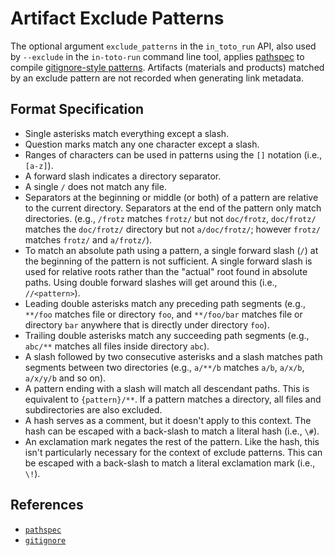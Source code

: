 # Artifact Exclude Patterns

The optional argument `exclude_patterns` in the `in_toto_run` API, also used by
`--exclude` in the `in-toto-run` command line tool, applies
[pathspec](http://python-path-specification.readthedocs.io) to compile
[gitignore-style patterns](https://git-scm.com/docs/gitignore). Artifacts
(materials and products) matched by an exclude pattern are not recorded when
generating link metadata.

## Format Specification

- Single asterisks match everything except a slash.
- Question marks match any one character except a slash.
- Ranges of characters can be used in patterns using the `[]` notation (i.e.,
  `[a-z]`).
- A forward slash indicates a directory separator.
- A single `/` does not match any file.
- Separators at the beginning or middle (or both) of a pattern are relative to
  the current directory. Separators at the end of the pattern only match
  directories. (e.g., `/frotz` matches `frotz/` but not `doc/frotz`,
  `doc/frotz/` matches the `doc/frotz/` directory but not `a/doc/frotz/`;
  however `frotz/` matches `frotz/` and `a/frotz/`).
- To match an absolute path using a pattern, a single forward slash (`/`) at the
  beginning of the pattern is not sufficient. A single forward slash is used for
  relative roots rather than the "actual" root found in absolute paths. Using
  double forward slashes will get around this (i.e., `//<pattern>`).
- Leading double asterisks match any preceding path segments (e.g., `**/foo`
  matches file or directory `foo`, and `**/foo/bar` matches file or directory
  `bar` anywhere that is directly under directory `foo`).
- Trailing double asterisks match any succeeding path segments (e.g., `abc/**`
  matches all files inside directory `abc`).
- A slash followed by two consecutive asterisks and a slash matches path
  segments between two directories (e.g., `a/**/b` matches `a/b`, `a/x/b`,
  `a/x/y/b` and so on).
- A pattern ending with a slash will match all descendant paths. This is
  equivalent to `{pattern}/**`. If a pattern matches a directory, all files and
  subdirectories are also excluded.
- A hash serves as a comment, but it doesn't apply to this context. The hash can
  be escaped with a back-slash to match a literal hash (i.e., `\#`).
- An exclamation mark negates the rest of the pattern. Like the hash, this isn't
  particularly necessary for the context of exclude patterns. This can be
  escaped with a back-slash to match a literal exclamation mark (i.e., `\!`).

## References

- [`pathspec`](http://python-path-specification.readthedocs.io/)
- [`gitignore`](https://git-scm.com/docs/gitignore)
